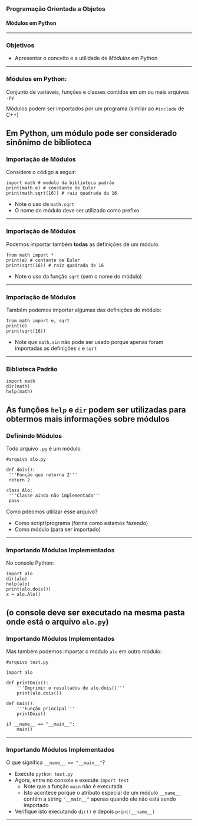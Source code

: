### Programação Orientada a Objetos
#### Módulos em Python
---

### Objetivos
- Apresentar o conceito e a utilidade de _Módulos_ em Python
---

### Módulos em Python:

Conjunto de variáveis, funções e classes contidos em um ou mais arquivos `.py`

Módulos podem ser importados por um programa (similar ao `#include` de C++)

Em Python, um módulo pode ser considerado sinônimo de biblioteca
---

### Importação de Módulos

Considere o código a seguir:

```
import math # modulo da biblioteca padrão
print(math.e) # constante de Euler
print(math.sqrt(16)) # raiz quadrada de 16
```

- Note o uso de `math.sqrt`
- O nome do módulo deve ser utilizado como prefixo
---

### Importação de Módulos

Podemos importar também __todas__ as definições de um módulo:

```
from math import *
print(e) # contante de Euler
print(sqrt(16)) # raiz quadrada de 16
```

- Note o uso da função `sqrt` (sem o nome do módulo)
---

### Importação de Módulos

Também podemos importar algumas das definições do módulo:

```
from math import e, sqrt
print(e)
print(sqrt(16))
```

- Note que `math.sin` não pode ser usado porque apenas foram importadas as
  definições `e` e `sqrt`
---

### Biblioteca Padrão

```
import math
dir(math)
help(math)
```

As funções `help` e `dir` podem ser utilizadas para obtermos
mais informações sobre módulos
---

### Definindo Módulos

Todo arquivo `.py` é um módulo
```
#arquivo alo.py
```

```
def dois():
 '''Função que retorna 2'''
 return 2

class Alo:
 '''Classe ainda não implementada'''
 pass
```

Como pdeomos utilizar esse arquivo?
- Como script/programa (forma como estamos fazendo)
- Como módulo (para ser importado)
---

### Importando Módulos Implementados

No console Python:

```
import alo
dir(alo)
help(alo)
print(alo.dois())
x = alo.Alo()
```

(o console deve ser executado na mesma pasta onde está o arquivo `alo.py`)
---

### Importando Módulos Implementados

Mas também podemos importar o módulo `alo` em outro módulo:

```
#arquivo test.py
```

```
import alo

def printDois():
    '''Imprimir o resultados de alo.dois()'''
    print(alo.dois())

def main():
    '''Função principal'''
    printDois()

if __name__ == "__main__":
    main()
```
---

### Importando Módulos Implementados

O que significa `__name__ == "__main__"`?

- Execute `python test.py`
- Agora, entre no console e execute `import test`
    - Note que a função `main` não é executada
    - Isto acontece porque o atributo especial de um módulo
      `__name__` contém a string `"__main__"` apenas quando
      ele não está sendo importado
- Verifique isto executando `dir()` e depois `print(__name__)`
---
